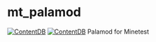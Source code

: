 # mt_palamod
[![ContentDB](https://content.minetest.net/packages/AFCM/palamod/shields/title/)](https://content.minetest.net/packages/AFCM/palamod/) [![ContentDB](https://content.minetest.net/packages/AFCM/palamod/shields/downloads/)](https://content.minetest.net/packages/AFCM/palamod/)
Palamod for Minetest
